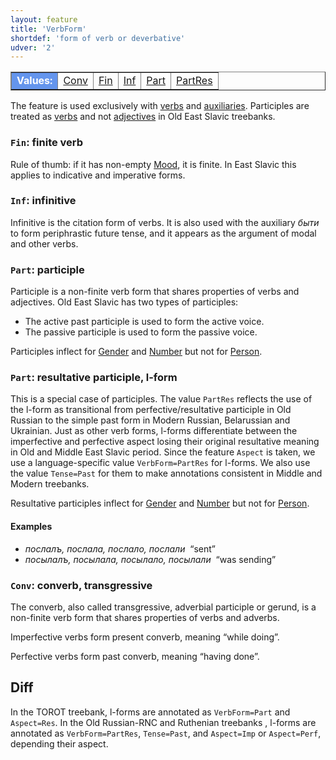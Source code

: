 ```yaml
---
layout: feature
title: 'VerbForm'
shortdef: 'form of verb or deverbative'
udver: '2'
---
```


<table class="typeindex" border="1">
<tr>
  <td style="background-color:cornflowerblue;color:white"><strong>Values:</strong> </td>
  <td><a href="#Conv">Conv</a></td>
  <td><a href="#Fin">Fin</a></td>
  <td><a href="#Inf">Inf</a></td>
  <td><a href="#Part">Part</a></td>
  <td><a href="#PartRes">PartRes</a></td>
</tr>
</table>

The feature is used exclusively with [verbs](orv-pos/VERB) and [auxiliaries](orv-pos/VERB). 
Participles are treated as [verbs](orv-pos/VERB) and not [adjectives](orv-pos/ADJ) in Old East Slavic treebanks.

### <a name="Fin">`Fin`</a>: finite verb

Rule of thumb: if it has non-empty [Mood](), it is finite.
In East Slavic this applies to indicative and imperative forms.

### <a name="Inf">`Inf`</a>: infinitive

Infinitive is the citation form of verbs.
It is also used with the auxiliary _быти_ to form periphrastic future tense,
and it appears as the argument of modal and other verbs.

### <a name="Part">`Part`</a>: participle

Participle is a non-finite verb form that shares properties of verbs
and adjectives. Old East Slavic has two types of participles:

- The active past participle
  is used to form the active voice.
- The passive participle
  is used to form the passive voice.

Participles inflect for [Gender]() and [Number]() but not for [Person]().

### <a name="PartRes">`Part`</a>: resultative participle, l-form

This is a special case of participles. The value `PartRes` reflects the use of the l-form as transitional 
from perfective/resultative participle in Old Russian to the simple past form in Modern Russian, Belarussian and Ukrainian. 
Just as other verb forms, l-forms differentiate between the imperfective and perfective aspect losing their original 
resultative meaning in Old and Middle East Slavic period. 
Since the feature `Aspect` is taken, we use a language-specific value `VerbForm=PartRes` for l-forms. We also use the value 
`Tense=Past` for them to make annotations consistent in Middle and Modern treebanks. 

Resultative participles inflect for [Gender]() and [Number]() but not for [Person]().

#### Examples

- _послалъ, послала, послало, послали_ &nbsp;“sent”
- _посылалъ, посылала, посылало, посылали_ &nbsp;“was sending”


### <a name="Conv">`Conv`</a>: converb, transgressive

The converb, also called transgressive, adverbial participle or gerund, is a non-finite
verb form that shares properties of verbs and adverbs.

Imperfective verbs form present converb, meaning “while doing”.

Perfective verbs form past converb, meaning “having done”.

## Diff 

In the TOROT treebank, l-forms are annotated as `VerbForm=Part` and `Aspect=Res`. 
In the Old Russian-RNC and Ruthenian treebanks , l-forms are annotated as `VerbForm=PartRes`, `Tense=Past`, and `Aspect=Imp` or `Aspect=Perf`, depending their aspect. 
